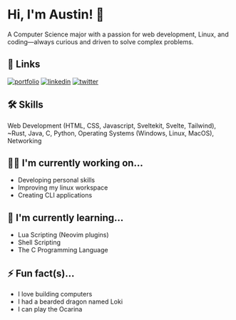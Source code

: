 # Hi, I'm Austin! 👋

A Computer Science major with a passion for web development, Linux, and coding—always curious and driven to solve complex problems.

## 🔗 Links
[![portfolio](https://img.shields.io/badge/my_portfolio-000?style=for-the-badge&logo=ko-fi&logoColor=white)](https://www.austingause.com)
[![linkedin](https://img.shields.io/badge/linkedin-0A66C2?style=for-the-badge&logo=linkedin&logoColor=white)](https://www.linkedin.com/in/austincgause)
[![twitter](https://img.shields.io/badge/twitter-1DA1F2?style=for-the-badge&logo=twitter&logoColor=white)](https://x.com/Austin_Gause_)

## 🛠 Skills
Web Development (HTML, CSS, Javascript, Sveltekit, Svelte, Tailwind), ~Rust, Java, C, Python, Operating Systems (Windows, Linux, MacOS), Networking

## 👩‍💻 I'm currently working on...
- Developing personal skills
- Improving my linux workspace
- Creating CLI applications

## 🧠 I'm currently learning...
- Lua Scripting (Neovim plugins)
- Shell Scripting
- The C Programming Language

## ⚡️ Fun fact(s)...
- I love building computers
- I had a bearded dragon named Loki
- I can play the Ocarina
